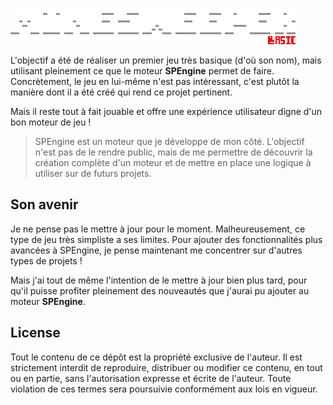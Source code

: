 ![Image illustrant le titre de MinesweeperBasic](Content/Textures/Title.png)

L'objectif a été de réaliser un premier jeu très basique (d'où son nom), mais utilisant pleinement ce que le moteur **SPEngine** permet de faire.
Concrètement, le jeu en lui-même n'est pas intéressant, c'est plutôt la manière dont il a été créé qui rend ce projet pertinent.

Mais il reste tout à fait jouable et offre une expérience utilisateur digne d'un bon moteur de jeu !

> SPEngine est un moteur que je développe de mon côté. L'objectif n'est pas de le rendre public, mais de me permettre de découvrir la création complète d'un moteur et de mettre en place une logique à utiliser sur de futurs projets.

## Son avenir
Je ne pense pas le mettre à jour pour le moment. Malheureusement, ce type de jeu très simpliste a ses limites.
Pour ajouter des fonctionnalités plus avancées à SPEngine, je pense maintenant me concentrer sur d'autres types de projets !

Mais j'ai tout de même l'intention de le mettre à jour bien plus tard, pour qu'il puisse profiter pleinement des nouveautés que j'aurai pu ajouter au moteur **SPEngine**.

## License
Tout le contenu de ce dépôt est la propriété exclusive de l'auteur. Il est strictement interdit de reproduire, distribuer ou modifier ce contenu, en tout ou en partie, sans l'autorisation expresse et écrite de l'auteur. Toute violation de ces termes sera poursuivie conformément aux lois en vigueur.
